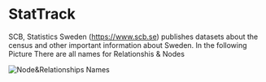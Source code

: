 # StatTrack
SCB, Statistics Sweden (https://www.scb.se) publishes datasets about the census and other important information about Sweden.
In the following Picture There are all names for Relationshis & Nodes

![Node&Relationships Names](https://github.com/alexhasan99/StatTrack/assets/121833434/fc87d64b-9615-4e5d-bb8a-b25c4328b7d2)
